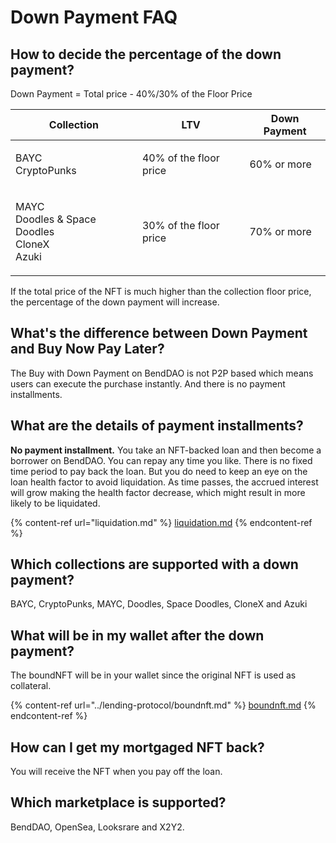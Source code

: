 # Down Payment FAQ

## How to decide the percentage of the down payment?&#x20;

Down Payment = Total price - 40%/30% of the Floor Price

| Collection                                                     | LTV                    | Down Payment |
| -------------------------------------------------------------- | ---------------------- | ------------ |
| <p>BAYC<br>CryptoPunks</p>                                     | 40% of the floor price | 60% or more  |
| <p>MAYC<br>Doodles &#x26; Space Doodles<br>CloneX<br>Azuki</p> | 30% of the floor price | 70% or more  |

If the total price of the NFT is much higher than the collection floor price, the percentage of the down payment will increase.

## What's the difference between Down Payment and Buy Now Pay Later?

The Buy with Down Payment on BendDAO is not P2P based which means users can execute the purchase instantly. And there is no payment installments.

## What are the details of **payment installments?**

**No payment installment.** You take an NFT-backed loan and then become a borrower on BendDAO. You can repay any time you like. There is no fixed time period to pay back the loan. But you do need to keep an eye on the loan health factor to avoid liquidation. As time passes, the accrued interest will grow making the health factor decrease, which might result in more likely to be liquidated.

{% content-ref url="liquidation.md" %}
[liquidation.md](liquidation.md)
{% endcontent-ref %}

## Which collections are supported with a down payment?

BAYC, CryptoPunks, MAYC, Doodles, Space Doodles, CloneX and Azuki

## What will be in my wallet after the down payment?

The boundNFT will be in your wallet since the original NFT is used as collateral.

{% content-ref url="../lending-protocol/boundnft.md" %}
[boundnft.md](../lending-protocol/boundnft.md)
{% endcontent-ref %}

## How can I get my mortgaged NFT back?

You will receive the NFT when you pay off the loan.&#x20;

## Which marketplace is supported?

BendDAO, OpenSea, Looksrare and X2Y2.
